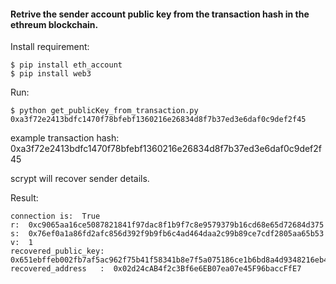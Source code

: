 
#### Retrive the sender account public key from the transaction hash in the ethreum blockchain.
Install requirement: <br />
````shell
$ pip install eth_account
$ pip install web3
````
Run:  <br />
````shell
$ python get_publicKey_from_transaction.py 0xa3f72e2413bdfc1470f78bfebf1360216e26834d8f7b37ed3e6daf0c9def2f45
````
example transaction hash: 0xa3f72e2413bdfc1470f78bfebf1360216e26834d8f7b37ed3e6daf0c9def2f45  <br />

scrypt will recover sender details.  <br />

Result: <br />
````shell
connection is:  True
r:  0xc9065aa16ce5087821841f97dac8f1b9f7c8e9579379b16cd68e65d72684d375
s:  0x76ef0a1a86fd2afc856d392f9b9fb6c4ad464daa2c99b89ce7cdf2805aa65b53
v:  1
recovered_public_key:  0x651ebffeb002fb7af5ac962f75b41f58341b8e7f5a075186ce1b6bd8a4d9348216eb4c6916b4fcad3ab3cccf98d79959a88e8c7e7784d4cd963973b53c6f819f
recovered_address   :  0x02d24cAB4f2c3Bf6e6EB07ea07e45F96baccFfE7
````
